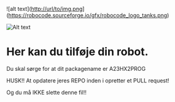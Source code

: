 ![alt text]([http://url/to/img.png](https://robocode.sourceforge.io/gfx/robocode_logo_tanks.png)](https://robocode.sourceforge.io/gfx/robocode_logo_tanks.png)


![Alt text](relative%20path/to/img.jpg?raw=true "Title")


# Her kan du tilføje din robot.

Du skal sørge for at dit packagename er A23HX2PROG

HUSK!! At opdatere jeres REPO inden i opretter et PULL request!

Og du må IKKE slette denne fil!!
